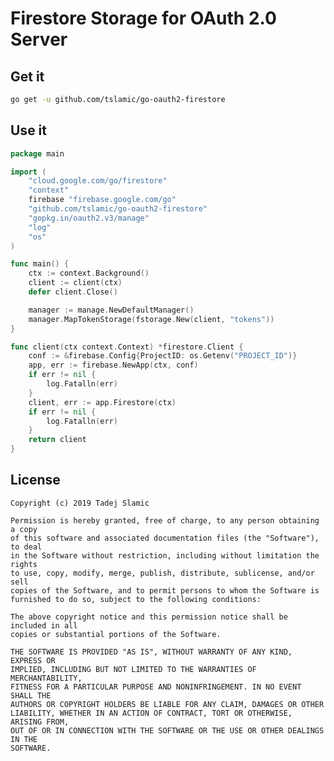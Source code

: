 # Firestore Storage for OAuth 2.0 Server

## Get it

```bash
go get -u github.com/tslamic/go-oauth2-firestore
```

## Use it

```go
package main

import (
	"cloud.google.com/go/firestore"
	"context"
	firebase "firebase.google.com/go"
	"github.com/tslamic/go-oauth2-firestore"
	"gopkg.in/oauth2.v3/manage"
	"log"
	"os"
)

func main() {
	ctx := context.Background()
	client := client(ctx)
	defer client.Close()

	manager := manage.NewDefaultManager()
	manager.MapTokenStorage(fstorage.New(client, "tokens"))
}

func client(ctx context.Context) *firestore.Client {
	conf := &firebase.Config{ProjectID: os.Getenv("PROJECT_ID")}
	app, err := firebase.NewApp(ctx, conf)
	if err != nil {
		log.Fatalln(err)
	}
	client, err := app.Firestore(ctx)
	if err != nil {
		log.Fatalln(err)
	}
	return client
}
```
## License

    Copyright (c) 2019 Tadej Slamic
    
    Permission is hereby granted, free of charge, to any person obtaining a copy
    of this software and associated documentation files (the "Software"), to deal
    in the Software without restriction, including without limitation the rights
    to use, copy, modify, merge, publish, distribute, sublicense, and/or sell
    copies of the Software, and to permit persons to whom the Software is
    furnished to do so, subject to the following conditions:
    
    The above copyright notice and this permission notice shall be included in all
    copies or substantial portions of the Software.
    
    THE SOFTWARE IS PROVIDED "AS IS", WITHOUT WARRANTY OF ANY KIND, EXPRESS OR
    IMPLIED, INCLUDING BUT NOT LIMITED TO THE WARRANTIES OF MERCHANTABILITY,
    FITNESS FOR A PARTICULAR PURPOSE AND NONINFRINGEMENT. IN NO EVENT SHALL THE
    AUTHORS OR COPYRIGHT HOLDERS BE LIABLE FOR ANY CLAIM, DAMAGES OR OTHER
    LIABILITY, WHETHER IN AN ACTION OF CONTRACT, TORT OR OTHERWISE, ARISING FROM,
    OUT OF OR IN CONNECTION WITH THE SOFTWARE OR THE USE OR OTHER DEALINGS IN THE
    SOFTWARE.
